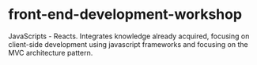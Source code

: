 # front-end-development-workshop
JavaScripts - Reacts. Integrates knowledge already acquired, focusing on client-side development using javascript frameworks and focusing on the MVC architecture pattern.
